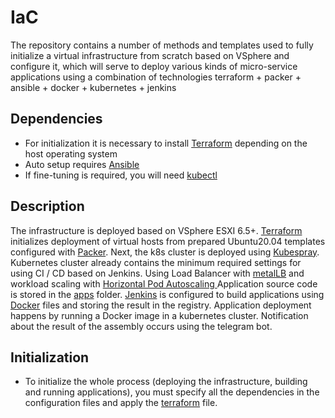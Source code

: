 # IaC

The repository contains a number of methods and templates used to fully initialize a virtual infrastructure from scratch based on VSphere and configure it, which will serve to deploy various kinds of micro-service applications using a combination of technologies terraform + packer + ansible + docker + kubernetes + jenkins

## Dependencies

- For initialization it is necessary to install [Terraform](https://developer.hashicorp.com/terraform/downloads) depending on the host operating system
- Auto setup requires [Ansible](https://docs.ansible.com/ansible/latest/installation_guide/intro_installation.html)
- If fine-tuning is required, you will need [kubectl](https://kubernetes.io/docs/tasks/tools/install-kubectl-windows/)

## Description

The infrastructure is deployed based on VSphere ESXI 6.5+. [Terraform](https://github.com/kgorbarskij/iac-vsphere/tree/main/terraform/vmware/k8s-cluster) initializes deployment of virtual hosts from prepared Ubuntu20.04 templates configured with [Packer](https://github.com/kgorbarskij/iac-vsphere/tree/main/packer/ubuntu2004). Next, the k8s cluster is deployed using [Kubespray](https://github.com/kgorbarskij/iac-vsphere/tree/main/kubespray). Kubernetes cluster already contains the minimum required settings for using CI / CD based on Jenkins.
Using Load Balancer with [metalLB](https://metallb.org/) and workload scaling with [Horizontal Pod Autoscaling
](https://kubernetes.io/docs/tasks/run-application/horizontal-pod-autoscale/) Application source code is stored in the [apps](https://github.com/kgorbarskij/iac-vsphere/tree/main/apps) folder. [Jenkins](https://github.com/kgorbarskij/iac-vsphere/tree/main/jenkins) is configured to build applications using [Docker](https://www.docker.com) files and storing the result in the registry. Application deployment happens by running a Docker image in a kubernetes cluster. Notification about the result of the assembly occurs using the telegram bot.

## Initialization

- To initialize the whole process (deploying the infrastructure, building and running applications), you must specify all the dependencies in the configuration files and apply the [terraform](https://github.com/kgorbarskij/iac-vsphere/tree/main/terraform/vmware/k8s-cluster) file.
